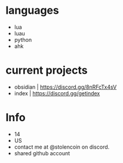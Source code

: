 # languages
- lua
- luau
- python
- ahk

# current projects
- obsidian | https://discord.gg/8nRFcTx4sV
- index | https://discord.gg/getindex

# Info
- 14
- US
- contact me at @stolencoin on discord.
- shared github account
